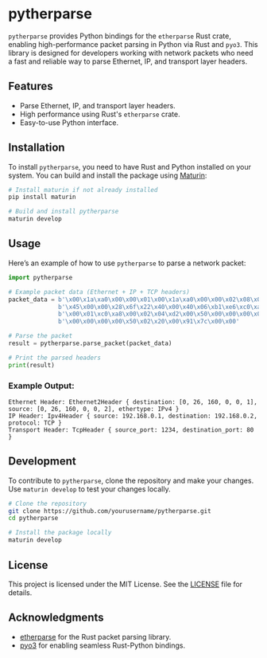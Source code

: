 # pytherparse

`pytherparse` provides Python bindings for the `etherparse` Rust crate, enabling high-performance packet parsing in Python via Rust and `pyo3`. This library is designed for developers working with network packets who need a fast and reliable way to parse Ethernet, IP, and transport layer headers.

## Features
- Parse Ethernet, IP, and transport layer headers.
- High performance using Rust's `etherparse` crate.
- Easy-to-use Python interface.

## Installation

To install `pytherparse`, you need to have Rust and Python installed on your system. You can build and install the package using [Maturin](https://github.com/PyO3/maturin):

```bash
# Install maturin if not already installed
pip install maturin

# Build and install pytherparse
maturin develop

``` 

## Usage

Here’s an example of how to use `pytherparse` to parse a network packet:

```python
import pytherparse

# Example packet data (Ethernet + IP + TCP headers)
packet_data = b'\x00\x1a\xa0\x00\x00\x01\x00\x1a\xa0\x00\x00\x02\x08\x00' \
              b'\x45\x00\x00\x28\x6f\x22\x40\x00\x40\x06\xb1\xe6\xc0\xa8' \
              b'\x00\x01\xc0\xa8\x00\x02\x04\xd2\x00\x50\x00\x00\x00\x00' \
              b'\x00\x00\x00\x00\x50\x02\x20\x00\x91\x7c\x00\x00'

# Parse the packet
result = pytherparse.parse_packet(packet_data)

# Print the parsed headers
print(result)
```

### Example Output:
```
Ethernet Header: Ethernet2Header { destination: [0, 26, 160, 0, 0, 1], source: [0, 26, 160, 0, 0, 2], ethertype: IPv4 }
IP Header: Ipv4Header { source: 192.168.0.1, destination: 192.168.0.2, protocol: TCP }
Transport Header: TcpHeader { source_port: 1234, destination_port: 80 }
```

## Development

To contribute to `pytherparse`, clone the repository and make your changes. Use `maturin develop` to test your changes locally.

```bash
# Clone the repository
git clone https://github.com/yourusername/pytherparse.git
cd pytherparse

# Install the package locally
maturin develop
```

## License

This project is licensed under the MIT License. See the [LICENSE](LICENSE) file for details.

## Acknowledgments

- [etherparse](https://github.com/rusticata/etherparse) for the Rust packet parsing library.
- [pyo3](https://pyo3.rs/) for enabling seamless Rust-Python bindings.

